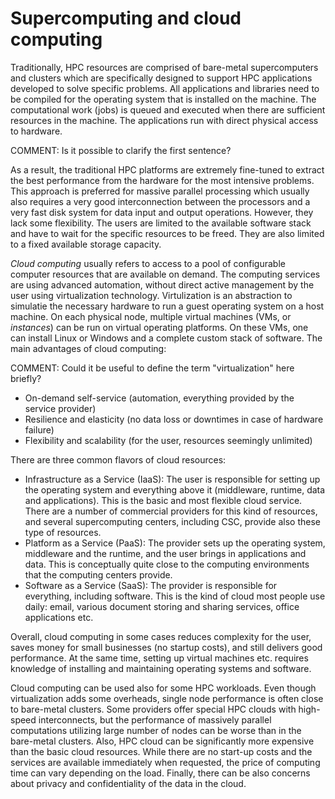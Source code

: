 # Supercomputing and cloud computing

Traditionally, HPC resources are comprised of bare-metal
supercomputers and clusters which are specifically designed to support HPC
applications developed to solve specific problems. All applications and
libraries need to be compiled for the operating system that is installed on
the machine. The computational work (jobs) is queued and executed when there
are sufficient resources in the machine. The applications run with direct
physical access to hardware.

COMMENT: Is it possible to clarify the first sentence?  

As a result, the traditional HPC platforms are extremely fine-tuned to extract the
best performance from the hardware for the most intensive
problems. This approach is preferred for massive 
parallel processing which usually also requires a very good interconnection
between the processors and a very fast disk system for data input and output
operations. However, they lack some flexibility. The
users are limited to the available software stack and have to wait for the
specific resources to be freed. They are also limited to a fixed available storage capacity.

_Cloud computing_ usually refers to access to a pool of configurable
computer resources that are available on demand. The computing services
are using advanced automation, without direct active management by the user
using virtualization technology. Virtulization is an abstraction to simulatie the necessary
hardware to run a guest operating system on a host machine.
On each physical node, multiple virtual machines (VMs, or _instances_) can be run on virtual operating platforms. On
these VMs, one can install Linux or Windows and a complete custom stack of
software. The main advantages of cloud computing:

COMMENT: Could it be useful to define the term "virtualization" here briefly?  

* On-demand self-service (automation, everything provided by the service
  provider)
* Resilience and elasticity (no data loss or downtimes in case of hardware
  failure)
* Flexibility and scalability (for the user, resources seemingly unlimited)

There are three common flavors of cloud resources:
* Infrastructure as a Service (IaaS): The user is responsible for setting up the operating system
and everything above it (middleware, runtime, data and applications). This is the basic and most 
flexible cloud service. There are a number of commercial providers for this kind
of resources, and several supercomputing centers, including CSC,
provide also these type of resources.
* Platform as a Service (PaaS): The provider sets up the operating system, middleware and the runtime,
and the user brings in applications and data. This is conceptually
quite close to the computing environments that the computing centers provide.
* Software as a Service (SaaS): The provider is responsible for everything, including software.
This is the kind of cloud most people use daily: email, various document storing and sharing services, office applications etc.

Overall, cloud computing in some cases reduces complexity for the user, saves money for
small businesses (no startup costs), and still delivers good performance.
At the same time, setting up virtual machines etc. requires knowledge of
installing and maintaining operating systems and software.

Cloud computing can be used also for some HPC workloads. Even though
virtualization adds some overheads, single node performance is often
close to bare-metal clusters. Some providers offer special HPC clouds with
high-speed interconnects, but the performance of massively parallel
computations utilizing large number of nodes can be worse than in
the bare-metal clusters. Also, HPC cloud can be significantly more
expensive than the basic cloud resources. While there are no start-up costs and the services are
available immediately when requested, the price of computing time can
vary depending on the load. Finally, there can be also concerns about privacy and
confidentiality of the data in the cloud. 
